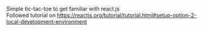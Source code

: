 Simple tic-tac-toe to get familiar with react.js </br>
Followed tutorial on https://reactjs.org/tutorial/tutorial.html#setup-option-2-local-development-environment
